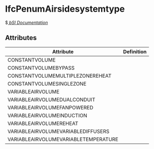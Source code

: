 IfcPenumAirsidesystemtype
=========================
$[ _bSI
Documentation_](https://standards.buildingsmart.org/IFC/DEV/IFC4_2/FINAL/HTML/schema//pset/penum_airsidesystemtype.htm)


Attributes
----------
| Attribute                            | Definition   |
|--------------------------------------|--------------|
| CONSTANTVOLUME                       |              |
| CONSTANTVOLUMEBYPASS                 |              |
| CONSTANTVOLUMEMULTIPLEZONEREHEAT     |              |
| CONSTANTVOLUMESINGLEZONE             |              |
| VARIABLEAIRVOLUME                    |              |
| VARIABLEAIRVOLUMEDUALCONDUIT         |              |
| VARIABLEAIRVOLUMEFANPOWERED          |              |
| VARIABLEAIRVOLUMEINDUCTION           |              |
| VARIABLEAIRVOLUMEREHEAT              |              |
| VARIABLEAIRVOLUMEVARIABLEDIFFUSERS   |              |
| VARIABLEAIRVOLUMEVARIABLETEMPERATURE |              |

